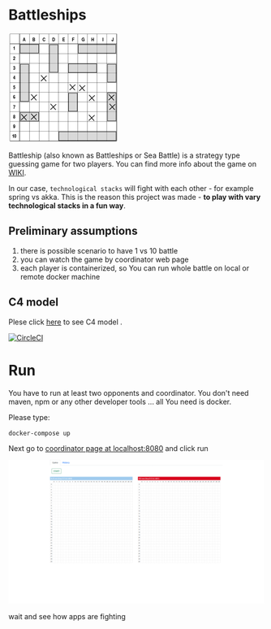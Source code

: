 # Battleships

![](doc/img/board.png)

Battleship (also known as Battleships or Sea Battle) is a strategy type guessing game for two players. 
You can find more info about the game on [WIKI](https://en.wikipedia.org/wiki/Battleship_(game)).

In our case, `technological stacks` will fight with each other - for example spring vs akka. 
This is the reason this project was made - **to play with vary technological stacks in a fun way**.

## Preliminary assumptions

1. there is possible scenario to have 1 vs 10 battle
2. you can watch the game by coordinator web page
3. each player is containerized, so You can run whole battle on local or remote docker machine


## C4 model

Plese click [here](doc/c4.md) to see C4 model .


[![CircleCI](https://circleci.com/gh/0i99/battleships/tree/main.svg?style=svg)](https://circleci.com/gh/0i99/battleships/tree/main)


# Run

You have to run at least two opponents and coordinator. You don't need maven, npm or any other developer tools ... all You need is docker.
 
Please type:

```
docker-compose up
```


Next go to [coordinator page at localhost:8080](http://localhost:8080) and click run

![](doc/battleship.gif)

wait and see how apps are fighting



